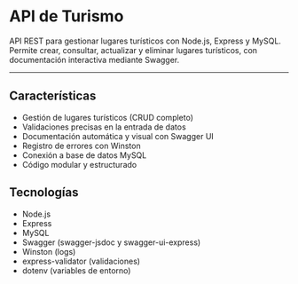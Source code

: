 # API de Turismo

API REST para gestionar lugares turísticos con Node.js, Express y MySQL. Permite crear, consultar, actualizar y eliminar lugares turísticos, con documentación interactiva mediante Swagger.

---

## Características

- Gestión de lugares turísticos (CRUD completo)
- Validaciones precisas en la entrada de datos
- Documentación automática y visual con Swagger UI
- Registro de errores con Winston
- Conexión a base de datos MySQL
- Código modular y estructurado

## Tecnologías

- Node.js
- Express
- MySQL
- Swagger (swagger-jsdoc y swagger-ui-express)
- Winston (logs)
- express-validator (validaciones)
- dotenv (variables de entorno)

